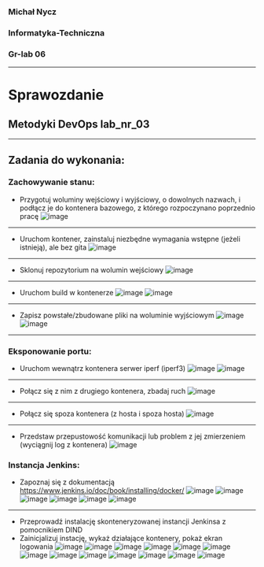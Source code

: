 ### Michał Nycz
### Informatyka-Techniczna
### Gr-lab 06
----
# Sprawozdanie
## Metodyki DevOps lab_nr_03
----
## Zadania do wykonania:
### Zachowywanie stanu:
- Przygotuj woluminy wejściowy i wyjściowy, o dowolnych nazwach, i podłącz je do kontenera bazowego, z którego rozpoczynano poprzednio pracę
![image](https://user-images.githubusercontent.com/75485199/163732189-52ee458e-9c79-415a-8aa8-43e57c8eeea1.png)
----
- Uruchom kontener, zainstaluj niezbędne wymagania wstępne (jeżeli istnieją), ale bez gita
![image](https://user-images.githubusercontent.com/75485199/163732221-e67484da-db27-41a8-9178-3f8552237aae.png)
----
- Sklonuj repozytorium na wolumin wejściowy
![image](https://user-images.githubusercontent.com/75485199/163732229-aebc2c72-d5a1-4d62-befe-7809b43d1898.png)
----
- Uruchom build w kontenerze
![image](https://user-images.githubusercontent.com/75485199/163732257-23be0021-b11f-44d9-ac2b-f0ce7f9141f4.png)
![image](https://user-images.githubusercontent.com/75485199/163732266-365ad8c7-6df3-4a0a-98ec-a9c1651e9f42.png)
----
- Zapisz powstałe/zbudowane pliki na woluminie wyjściowym
![image](https://user-images.githubusercontent.com/75485199/163732273-52113c8e-4dc3-47a0-b465-07b21ccb0f9b.png)
![image](https://user-images.githubusercontent.com/75485199/163732277-39825c49-b223-4271-ad6e-157ad3723a8b.png)
----
### Eksponowanie portu:
- Uruchom wewnątrz kontenera serwer iperf (iperf3)
![image](https://user-images.githubusercontent.com/75485199/163732327-defd92b3-b01e-42e7-9e3a-1e90398a6fba.png)
![image](https://user-images.githubusercontent.com/75485199/163732332-2997cb7d-9a00-4ff4-b642-b2bef73f8f34.png)
----
- Połącz się z nim z drugiego kontenera, zbadaj ruch
![image](https://user-images.githubusercontent.com/75485199/163732350-8cb11af8-d048-4c73-9cfc-6aa54e3b77b6.png)
----
- Połącz się spoza kontenera (z hosta i spoza hosta)
![image](https://user-images.githubusercontent.com/75485199/163732356-dc0a525c-2b2c-492c-a148-d8fb77c73cbf.png)
----
- Przedstaw przepustowość komunikacji lub problem z jej zmierzeniem (wyciągnij log z kontenera)
![image](https://user-images.githubusercontent.com/75485199/163732551-4b317f4d-d7a8-433a-8a67-4150551b610f.png)

### Instancja Jenkins:
- Zapoznaj się z dokumentacją https://www.jenkins.io/doc/book/installing/docker/
![image](https://user-images.githubusercontent.com/75485199/163732573-4cd49601-306d-4f6c-aeee-f5ed5f235ba7.png)
![image](https://user-images.githubusercontent.com/75485199/163732577-be5c9355-1a53-4af6-9275-d8c567b099b3.png)
![image](https://user-images.githubusercontent.com/75485199/163732580-52723362-a2e2-41fc-87e9-11461c130a66.png)
![image](https://user-images.githubusercontent.com/75485199/163732583-401cfa28-1ca1-4742-a884-77aba2150735.png)
![image](https://user-images.githubusercontent.com/75485199/163732587-e7f9751d-1f8b-49b5-9b6c-656dd02bd4f4.png)
![image](https://user-images.githubusercontent.com/75485199/163732590-0ef92a8b-e305-449f-9424-38b97c40ea18.png)
----
- Przeprowadź instalację skonteneryzowanej instancji Jenkinsa z pomocnikiem DIND
- Zainicjalizuj instację, wykaż działające kontenery, pokaż ekran logowania
![image](https://user-images.githubusercontent.com/75485199/163732600-1e772e7d-3565-493c-bfe3-0cdf5c76e54c.png)
![image](https://user-images.githubusercontent.com/75485199/163732604-748f8764-ffad-4d92-94e3-c8b19569ab05.png)
![image](https://user-images.githubusercontent.com/75485199/163732648-c7c22052-35eb-427c-b73f-92248b0ab299.png)
![image](https://user-images.githubusercontent.com/75485199/163732652-b8abcda2-6088-4872-a539-5e3649f9e3b3.png)
![image](https://user-images.githubusercontent.com/75485199/163732654-c5abe96a-c8d2-4606-aed4-00c730b15f11.png)
![image](https://user-images.githubusercontent.com/75485199/163732658-dbddb152-4a55-4eb0-a4f1-f1008d8f2e3c.png)
![image](https://user-images.githubusercontent.com/75485199/163732660-a3850148-fcac-4db7-964a-a1f3fdc80049.png)
![image](https://user-images.githubusercontent.com/75485199/163732662-40fff1f1-a8c4-4152-93e3-285883fe8ba3.png)
![image](https://user-images.githubusercontent.com/75485199/163732666-2f020a3a-a040-4579-bc02-cc88a6ae2fe4.png)
![image](https://user-images.githubusercontent.com/75485199/163732669-d6e48b41-63d8-4ccb-9e61-45772d605dae.png)
![image](https://user-images.githubusercontent.com/75485199/163732676-c7021be8-63e0-4eff-91ac-8df1e9393a3b.png)
![image](https://user-images.githubusercontent.com/75485199/163732679-2c6c5c2f-8fb1-4e0c-a8db-335f1716100a.png)
![image](https://user-images.githubusercontent.com/75485199/163732681-322868ae-5555-405d-86e2-ad0561e903f2.png)



